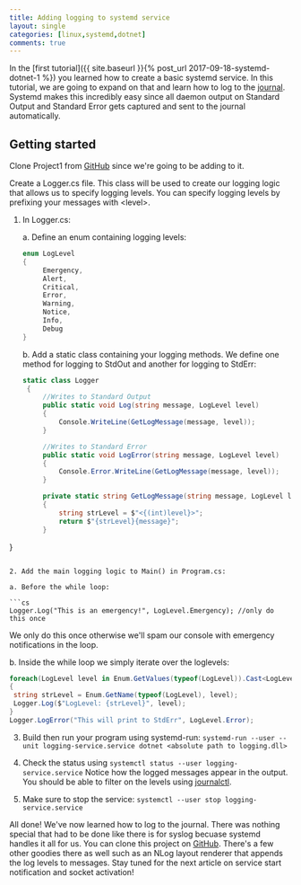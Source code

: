 ```yaml
---
title: Adding logging to systemd service
layout: single
categories: [linux,systemd,dotnet]
comments: true
---
```


In the [first tutorial]({{ site.baseurl }}{% post_url 2017-09-18-systemd-dotnet-1 %}) you learned how to create a basic systemd service. In this tutorial, we are going to expand on that and learn how to log to the [journal](https://www.freedesktop.org/software/systemd/man/systemd-journald.service.html). Systemd makes this incredibly easy since all daemon output on Standard Output and Standard Error gets captured and sent to the journal automatically.

## Getting started

Clone Project1 from [GitHub](https://github.com/logankp/systemd.net-tutorial/tree/master/Project1) since we're going to be adding to it.

Create a Logger.cs file. This class will be used to create our logging logic that allows us to specify logging levels. You can specify logging levels by prefixing your messages with &lt;level&gt;.

1. In Logger.cs:

   a. Define an enum containing logging levels:

   ```cs
   enum LogLevel
   {
        Emergency,
        Alert,
        Critical,
        Error,
        Warning,
        Notice,
        Info,
        Debug
   }
   ```

   b. Add a static class containing your logging methods. We define one method for logging to StdOut and another for logging to StdErr:

   ```cs
   static class Logger
    {
        //Writes to Standard Output
        public static void Log(string message, LogLevel level)
        {
            Console.WriteLine(GetLogMessage(message, level));
        }

        //Writes to Standard Error
        public static void LogError(string message, LogLevel level)
        {
            Console.Error.WriteLine(GetLogMessage(message, level));
        }

        private static string GetLogMessage(string message, LogLevel level)
        {
            string strLevel = $"<{(int)level}>";
            return $"{strLevel}{message}";
        }
}
   ```

2. Add the main logging logic to Main() in Program.cs:
  
   a. Before the while loop:

   ```cs
   Logger.Log("This is an emergency!", LogLevel.Emergency); //only do this once
   ```
   We only do this once otherwise we'll spam our console with emergency notifications in the loop.   
  
   b. Inside the while loop we simply iterate over the loglevels:

   ```cs
   foreach(LogLevel level in Enum.GetValues(typeof(LogLevel)).Cast<LogLevel>().Where(i => i != LogLevel.Emergency)) //skip emergency
   {
	string strLevel = Enum.GetName(typeof(LogLevel), level);
	Logger.Log($"LogLevel: {strLevel}", level);
   }
   Logger.LogError("This will print to StdErr", LogLevel.Error);
   ```

3. Build then run your program using systemd-run: `systemd-run --user --unit logging-service.service dotnet <absolute path to logging.dll>`

4. Check the status using `systemctl status --user logging-service.service`
Notice how the logged messages appear in the output. You should be able to filter on the levels using [journalctl](https://www.freedesktop.org/software/systemd/man/journalctl.html).

5. Make sure to stop the service: `systemctl --user stop logging-service.service`

All done! We've now learned how to log to the journal. There was nothing special that had to be done like there is for syslog becuase systemd handles it all for us. You can clone this project on [GitHub](https://github.com/logankp/systemd.net-tutorial/tree/master/Project2). There's a few other goodies there as well such as an NLog layout renderer that appends the log levels to messages. Stay tuned for the next article on service start notification and socket activation!
